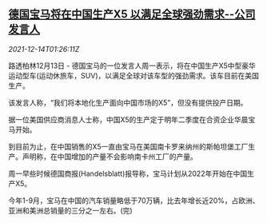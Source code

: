 <!--1639445462000-->
[德国宝马将在中国生产X5 以满足全球强劲需求--公司发言人](https://cn.reuters.com/article/bmw-x5-china-production-1214-idCNKBS2IT04M)
------

<div><i>2021-12-14T01:26:11Z</i></div><p>路透柏林12月13日 - 德国宝马的一位发言人周一表示，将在中国生产X5中型豪华运动型车(运动休旅车，SUV)，以满足全球对该车型的强劲需求。该车目前在美国生产。</p><p>该发言人称，“我们将本地化生产面向中国市场的X5”，但没有提供投产日期。</p><p>据一位美国供应商消息人士称，中国X5的生产定于明年二季度在合资企业华晨宝马开始。</p><p>到目前为止，在中国销售的X5一直由宝马在美国南卡罗来纳州的斯帕坦堡工厂生产。声明称，在中国增加的产量不会影响南卡州工厂的产量。</p><p>周一早些时候德国商报(Handelsblatt)报导称，宝马计划从2022年开始在中国生产X5。</p><p>今年1-9月，宝马在中国的汽车销量略低于70万辆，比去年增长近20%，占欧洲、亚洲和美洲总销量的三分之一左右。(完)</p>
